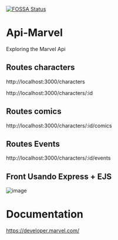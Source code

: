 [![FOSSA Status](https://app.fossa.com/api/projects/git%2Bgithub.com%2FBoscoBecker%2FApi-Marvel.svg?type=shield)](https://app.fossa.com/projects/git%2Bgithub.com%2FBoscoBecker%2FAApi-Marvel?ref=badge_shield)
# Api-Marvel
Exploring the Marvel Api

## Routes characters

http://localhost:3000/characters

http://localhost:3000/characters/:id

## Routes comics
http://localhost:3000/characters/:id/comics

## Routes Events
http://localhost:3000/characters/:id/events


## Front Usando Express + EJS


![image](https://user-images.githubusercontent.com/6303278/168331526-b4285449-e6af-4b2e-9a92-561335c33904.png)


 



# Documentation

https://developer.marvel.com/
